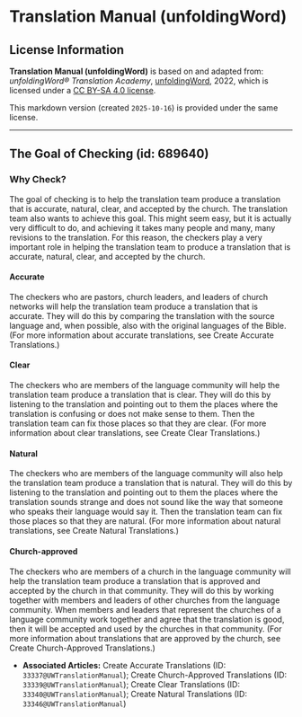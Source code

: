 # Translation Manual (unfoldingWord)

## License Information

**Translation Manual (unfoldingWord)** is based on and adapted from: _unfoldingWord® Translation Academy_, [unfoldingWord](https://unfoldingword.org/utw), 2022, which is licensed under a [CC BY-SA 4.0 license](https://creativecommons.org/licenses/by-sa/4.0/legalcode.en).

This markdown version (created `2025-10-16`) is provided under the same license.



--------------------------------

## The Goal of Checking (id: 689640)

### Why Check?

The goal of checking is to help the translation team produce a translation that is accurate, natural, clear, and accepted by the church. The translation team also wants to achieve this goal. This might seem easy, but it is actually very difficult to do, and achieving it takes many people and many, many revisions to the translation. For this reason, the checkers play a very important role in helping the translation team to produce a translation that is accurate, natural, clear, and accepted by the church.

#### Accurate

The checkers who are pastors, church leaders, and leaders of church networks will help the translation team produce a translation that is accurate. They will do this by comparing the translation with the source language and, when possible, also with the original languages of the Bible. (For more information about accurate translations, see Create Accurate Translations.)

#### Clear

The checkers who are members of the language community will help the translation team produce a translation that is clear. They will do this by listening to the translation and pointing out to them the places where the translation is confusing or does not make sense to them. Then the translation team can fix those places so that they are clear. (For more information about clear translations, see Create Clear Translations.)

#### Natural

The checkers who are members of the language community will also help the translation team produce a translation that is natural. They will do this by listening to the translation and pointing out to them the places where the translation sounds strange and does not sound like the way that someone who speaks their language would say it. Then the translation team can fix those places so that they are natural. (For more information about natural translations, see Create Natural Translations.)

#### Church\-approved

The checkers who are members of a church in the language community will help the translation team produce a translation that is approved and accepted by the church in that community. They will do this by working together with members and leaders of other churches from the language community. When members and leaders that represent the churches of a language community work together and agree that the translation is good, then it will be accepted and used by the churches in that community. (For more information about translations that are approved by the church, see Create Church\-Approved Translations.)

* **Associated Articles:** Create Accurate Translations (ID: `33337@UWTranslationManual`); Create Church-Approved Translations (ID: `33339@UWTranslationManual`); Create Clear Translations (ID: `33340@UWTranslationManual`); Create Natural Translations (ID: `33346@UWTranslationManual`)

